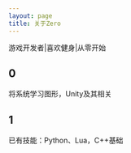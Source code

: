 ```yaml
---
layout: page
title: 关于Zero
---
```


<p class="message">
  游戏开发者|喜欢健身|从零开始
</p>

## 0
将系统学习图形，Unity及其相关

## 1
已有技能：Python、Lua，C++基础